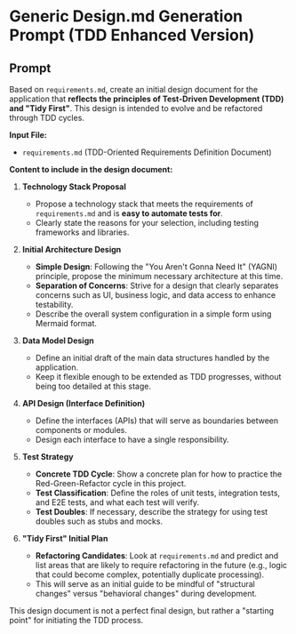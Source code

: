 # Generic Design.md Generation Prompt (TDD Enhanced Version)

## Prompt

Based on `requirements.md`, create an initial design document for the application that **reflects the principles of Test-Driven Development (TDD) and "Tidy First"**. This design is intended to evolve and be refactored through TDD cycles.

**Input File:**
- `requirements.md` (TDD-Oriented Requirements Definition Document)

**Content to include in the design document:**

1.  **Technology Stack Proposal**
    *   Propose a technology stack that meets the requirements of `requirements.md` and is **easy to automate tests for**.
    *   Clearly state the reasons for your selection, including testing frameworks and libraries.

2.  **Initial Architecture Design**
    *   **Simple Design**: Following the "You Aren't Gonna Need It" (YAGNI) principle, propose the minimum necessary architecture at this time.
    *   **Separation of Concerns**: Strive for a design that clearly separates concerns such as UI, business logic, and data access to enhance testability.
    *   Describe the overall system configuration in a simple form using Mermaid format.

3.  **Data Model Design**
    *   Define an initial draft of the main data structures handled by the application.
    *   Keep it flexible enough to be extended as TDD progresses, without being too detailed at this stage.

4.  **API Design (Interface Definition)**
    *   Define the interfaces (APIs) that will serve as boundaries between components or modules.
    *   Design each interface to have a single responsibility.

5.  **Test Strategy**
    *   **Concrete TDD Cycle**: Show a concrete plan for how to practice the Red-Green-Refactor cycle in this project.
    *   **Test Classification**: Define the roles of unit tests, integration tests, and E2E tests, and what each test will verify.
    *   **Test Doubles**: If necessary, describe the strategy for using test doubles such as stubs and mocks.

6.  **"Tidy First" Initial Plan**
    *   **Refactoring Candidates**: Look at `requirements.md` and predict and list areas that are likely to require refactoring in the future (e.g., logic that could become complex, potentially duplicate processing).
    *   This will serve as an initial guide to be mindful of "structural changes" versus "behavioral changes" during development.

This design document is not a perfect final design, but rather a "starting point" for initiating the TDD process.